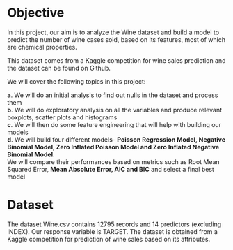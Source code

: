 # Objective
In this project, our aim is to analyze the Wine dataset and build a model to predict the number
of wine cases sold, based on its features, most of which are chemical properties.  

This dataset comes from a Kaggle competition for wine sales prediction and the dataset can be found on
Github.  

We will cover the following topics in this project:  

**a**. We will do an initial analysis to find out nulls in the dataset and process them   
**b**. We will do exploratory analysis on all the variables and produce relevant boxplots, 
scatter plots and histograms     
**c**. We will then do some feature engineering that will help with building our models   
**d**. We will build four different models- **Poisson Regression Model, Negative Binomial Model, Zero Inflated Poisson Model and Zero Inflated Negative Binomial Model**.     
We will compare their performances based on metrics such as Root Mean Squared Error, 
**Mean Absolute Error, AIC and BIC** and select a final best model   

# Dataset

The dataset Wine.csv contains 12795 records and 14 predictors (excluding INDEX). Our response variable is TARGET. The dataset is obtained from a Kaggle competition for prediction of wine sales based on its attributes.

